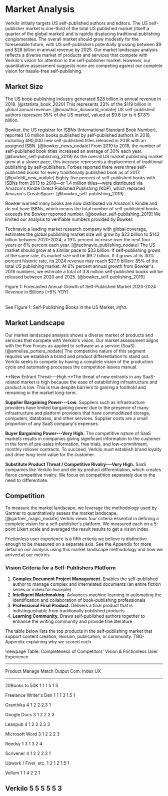 
# Market Analysis

Verkilo initially targets US self-published authors and editors. The US self-publisher market is one-third of the total US published market (itself a quarter of the global market) and is rapidly displacing traditional publishing conglomerates. The overall market should grow modestly for the foreseeable future, with US self-publishers potentially grossing between $9 and $28 billion in annual revenue by 2025. Our market landscape analysis reflects a diverse market of products and services that compete with Verkilo's vision for attention in the self-publisher market. However, our quantitative assessment suggests none are competing against our complete vision for hassle-free self-publishing.

## Market Size

The US book-publishing industry generated $28 billion in annual revenue in 2018. [@statista_book_2020] This represents 23% of the $119 billion in global annual revenue. [@noauthor_ibisworld_nodate] US self-published authors represent 35% of the US market, valued at $9.8 (or is it $7.8?) billion.

Bowker, the US registrar for ISBNs (International Standard Book Number), reported 1.6 million books published by self-published authors in 2018, including 490,000 new self-published titles released in 2018 with an assigned ISBN. [@bowker_news_nodate] From 2010 to 2018, the number of self-published book titles increased an average of 30% each year. [@bowker_self-publishing_2019] As the overall US market publishing market grew at a slower pace, this increase represents a displacement of traditional publishing by self-publishers. Forbes reported there were three self-published books for every traditionally published book as of 2017. [@pofeldt_new_nodate] Eighty-five percent of self-published books with ISBNs from 2013 to 2018—or 1.4 million titles—were distributed via Amazon's Kindle Direct Published Publishing (KDP), which replaced Amazon's CreateSpace. [@bowker_self-publishing_2019]

Bowker warned many books are now distributed via Amazon's Kindle and do not have ISBNs, which means the total number of self-published books exceeds the Bowker reported number. [@bowker_self-publishing_2019] We limited our analysis to verifiable numbers provided by Bowker.

Technavio,a leading market research company with global coverage, estimates the global publishing market size will grow by $23 billion to $142 billion between 2020-2024; a 19% percent increase over the next four years or 6% percent each year. [@technavio_publishing_nodate] The US market should grow at a similar pace to $33 billion. If self-publishing grows at the same rate, its market size will be $9.2 billion. If it grows at its 30% percent historic rate, its 2024 revenue may reach $27.9 billion: 85% of the total US publishing market. At 6% percent annual growth from Bowker's 2018 numbers, we estimate a total of 3.8 million self-published books will be released between 2020 and 2025. [@bowker_self-publishing_2019]

Figure 1: Forecasted Annual Growth of Self-Published Market 2020-2024
Revenue in Billions (+6% YOY)

|   |
| --- |

See Figure 1: Self-Publishing Books in the US Market, _infra._

## Market Landscape

Our market landscape analysis shows a diverse market of products and services that compete with Verkilo's vision. Our market assessment aligns with the Five Forces as applied to software as a service (SaaS). [@annelise_porters_nodate] The competitive nature of this segment requires we establish a brand and product differentiation to stand out. Verkilo seeks to compete by having a complete vision of the production cycle and automating processes the competition leaves manual.

**New Entrant Threat---High.**The threat of new entrants in any SaaS-related market is high because the ease of establishing infrastructure and product is low. This is true despite barriers to gaining a foothold and remaining in the market long-term.

**Supplier Bargaining Power---Low**. Suppliers such as infrastructure providers have limited bargaining power due to the presence of many infrastructure and platform providers that have commoditized storage, computers, databases, and other services. Supplier costs are a small proportion of any SaaS company's expenses.

**Buyer Bargaining Power---Very High.** The competitive nature of SaaS markets results in companies giving significant information to the customer in the form of pre-sales information, free trials, and low-commitment, monthly rollover contracts. To succeed, Verkilo must establish brand loyalty and drive long-term value for the customer.

**Substitute Product Threat / Competitive Rivalry---Very High.** SaaS companies like Verkilo live and die by product differentiation, which creates fierce competitive rivalry. We focus on competition separately due to the need to differentiate.

## Competition

To measure the market landscape, we leverage the methodology used by Gartner to quantitatively assess the market landscape. [@gartner_magic_nodate] Verkilo views four criteria essential in defining a complete vision for a self-publisher's platform. We measured each on a 5-point Likert scale and averaged the result results to get a vision index.

Frictionless user experience is a fifth criteria we believe is distinctive enough to be measured on a separate axis. See the Appendix for more detail on our analysis using this market landscape methodology and how we arrived at our metrics.

### Vision Criteria for a Self-Publishers Platform

1. **Complex Document Project Management.** Enables the self-published author to manage complex and interrelated documents (an entire fiction series or milieu for example)
2. **Intelligent Matchmaking.** Advances machine learning in automating the identification and collaboration of book-publishing professionals
3. **Professional Final Product.** Delivers a final product that is indistinguishable from traditionally published products
4. **Learning Community.** Draws self-published authors together to enhance the writing community and provide fine literature

The table below lists the top products in the self-publishing market that support content creation, revision, publication, or community. TBD- Appendix explaining why we scored each

\newpage
Table: Completeness of Competitors' Vision & Frictionless User Experience

----------------------------------------------------------------------------------
Product                        Manage   Match   Output   Com.   Index        UX
----------------------------- -------- ------- -------- ------ ---------  --------
20Books to 50K                    1       1       1        5       1        3

Freelance Writer's Den            1       1       1        3      1.5       1

Granthika                         4       1       2        2      2.3       1

Google Docs                       3       1       2        2       2        3

Leanpub                           4       1       2        2      2.3       3

Microsoft Word                    3       1       2        2       2        3

Reedsy                            1       3       1        3       2        4

Scrivener                         4       1       2        2      2.3       1

Upwork / Fiver, etc.              1       2       1        2      1.5       1

Vellum                            1       1       4        2       2        1

Verkilo                         **5**   **5**    **5**   **5**   **5**     **3**
----------------------------------------------------------------------------------
